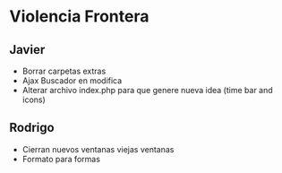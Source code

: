 # Violencia Frontera

## Javier

- Borrar carpetas extras
- Ajax Buscador en modifica
- Alterar archivo index.php  para que genere nueva idea (time bar and icons)


## Rodrigo

- Cierran nuevos ventanas viejas ventanas
- Formato para formas